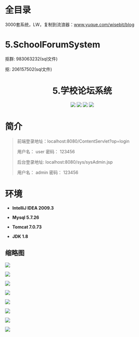 # 全目录

3000套系统，LW，复制到流浪器：www.yuque.com/wisebit/blog

# 5.SchoolForumSystem

<p>抠群: 983063232(sql文件)</p>
<p>抠: 206157502(sql文件)</p>

<p><h1 align="center">5.学校论坛系统</h1></p>

<p align="center">
	<img src="https://img.shields.io/badge/jdk-1.8-orange.svg"/>
    <img src="https://img.shields.io/badge/spring-5.x-lightgrey.svg"/>
    <img src="https://img.shields.io/badge/springmvc-3.x-blue.svg"/>
    <img src="https://img.shields.io/badge/mybatis-3.x-blue.svg"/>
</p>

# 简介
>
> 
>
> 前端登录地址：localhost:8080/ContentServlet?op=login
> 
> 用户名： user   密码： 123456
> 
> 后台登录地址: localhost:8080/sys/sysAdmin.jsp
>
> 用户名： admin   密码： 123456
>


# 环境

- <b>IntelliJ IDEA 2009.3</b>

- <b>Mysql 5.7.26</b>

- <b>Tomcat 7.0.73</b>

- <b>JDK 1.8</b>


## 缩略图

![](https://bitwise.oss-cn-heyuan.aliyuncs.com/2024/9/10/1797b0b1-a1a7-4187-99fa-5be72b18f86a.png)

![](https://bitwise.oss-cn-heyuan.aliyuncs.com/2024/9/10/4cfe7102-1386-4105-8bbf-3811274c5121.png)

![](https://bitwise.oss-cn-heyuan.aliyuncs.com/2024/9/10/e07a7f45-6a15-46f2-b231-e5a6494abf69.png)

![](https://bitwise.oss-cn-heyuan.aliyuncs.com/2024/9/10/b9a133f9-37d8-45e1-86c4-f66512cd4a87.png)

![](https://bitwise.oss-cn-heyuan.aliyuncs.com/2024/9/10/b82cc9d9-c28e-4b84-a14d-424ca365696a.png)

![](https://bitwise.oss-cn-heyuan.aliyuncs.com/2024/9/10/e62a9477-556e-40f2-ade8-d5f9bfda1fe7.png)

![](https://bitwise.oss-cn-heyuan.aliyuncs.com/2024/9/10/8ded886a-45f3-44a2-9c3a-1cc45455609d.png)

![](https://bitwise.oss-cn-heyuan.aliyuncs.com/2024/9/10/1f31919e-e319-4d7d-b4ab-71a0f2813e87.png)

